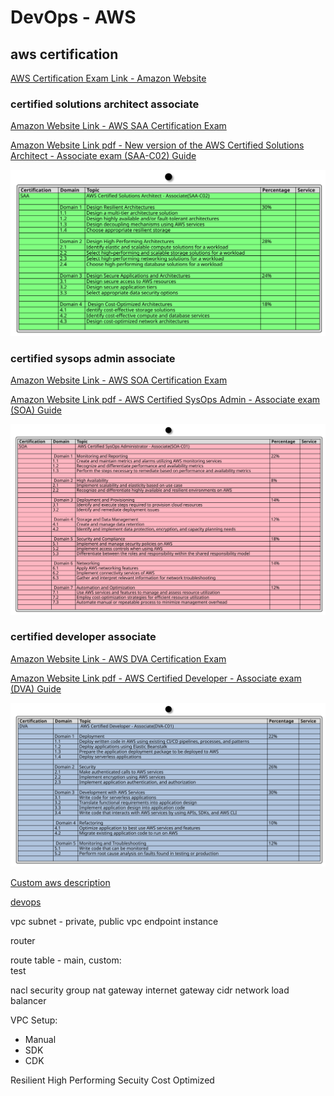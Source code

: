 # DevOps - AWS 

## aws certification
[AWS Certification Exam Link - Amazon Website](https://aws.amazon.com/certification/certification-prep/)
   

### certified solutions architect associate

[Amazon Website Link - AWS SAA Certification Exam](https://aws.amazon.com/certification/certified-solutions-architect-associate/)

[Amazon Website Link pdf - New version of the AWS Certified Solutions Architect - Associate exam (SAA-C02) Guide](https://d1.awsstatic.com/training-and-certification/docs-sa-assoc/AWS-Certified-Solutions-Architect-Associate_Exam-Guide.pdf)

![alt text](./saa/saa.svg "Certi")

### certified sysops admin associate

[Amazon Website Link - AWS SOA Certification Exam](https://aws.amazon.com/certification/certified-sysops-admin-associate/)

[Amazon Website Link pdf - AWS Certified SysOps Admin - Associate exam (SOA) Guide](https://d1.awsstatic.com/training-and-certification/docs-sysops-associate/AWS-Certified-SysOps-Administrator-Associate_Exam-Guide.pdf)

![alt text](./soa/soa.svg)

### certified developer associate

[Amazon Website Link - AWS DVA Certification Exam](https://aws.amazon.com/certification/certified-developer-associate/)

[Amazon Website Link pdf - AWS Certified Developer - Associate exam (DVA) Guide](https://d1.awsstatic.com/training-and-certification/docs-dev-associate/AWS-Certified-Developer-Associate_Exam-Guide.pdf)

![alt text](./dva/dva.svg)

[Custom aws description](#aws)

[devops](#DevOps---AWS)


vpc
subnet - private, public
vpc endpoint
instance

router 

route table - main, custom:  
test


nacl
security group
nat gateway
internet gateway
cidr
network load balancer


VPC Setup:
 - Manual
 - SDK
 - CDK


Resilient
High Performing
Secuity
Cost Optimized